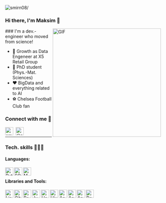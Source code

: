 <p align="left"> <img src=https://komarev.com/ghpvc/?username=smirn08&color=000000&label=😏 alt=smirn08/> </p>

### Hi there, I'm Maksim 👋 
<img align="right" alt="GIF" src="https://cdnb.artstation.com/p/assets/images/images/011/722/225/original/bartosz-aziewicz-loader-aziewicz-bartosz-3-gp.gif?1531073801" width="350px" />
### I'm a dev.-engineer who moved from science!

- 🌱 Growth as Data Engeneer at X5 Retail Group
- 📡 PhD student (Phys.-Mat. Sciences)
- ❤️ BigData and everything related to AI
- ⚽️ Chelsea Football Club fan

### Connect with me 🤙

[<img align="left" alt="smirn08m@gmail.com" width="26px" src="https://simpleicons.org/icons/gmail.svg" style="margin-right:8px"/>][gmail]
[<img align="left" alt="@smirn08" width="26px" src="https://simpleicons.org/icons/telegram.svg" style="margin-right:8px"/>][telegram]
<br />

---
### Tech. skills 👨🏼‍💻

#### Languages:
<img align="left" alt="Python 3" width="26px" src="https://simpleicons.org/icons/python.svg" style="margin-right:3px"/>
<img align="left" alt="SQL" width="26px" src="https://image.flaticon.com/icons/svg/28/28826.svg" style="margin-right:3px"/>
<img align="left" alt="MATLAB" width="26px" src="https://www.shareicon.net/data/128x128/2016/06/19/603798_prog_512x512.png" style="margin-right:3px"/>
<br />

#### Libraries and Tools:

<img align="left" alt="Linux" width="26px" src="https://simpleicons.org/icons/linux.svg" style="margin-right:3px"/>
<img align="left" alt="Git" width="26px" src="https://simpleicons.org/icons/git.svg" style="margin-right:3px"/>
<img align="left" alt="PostgreSQL" width="26px" src="https://simpleicons.org/icons/postgresql.svg" style="margin-right:3px"/>
<img align="left" alt="Jupyter Notebook" width="26px" src="https://simpleicons.org/icons/jupyter.svg" style="margin-right:3px"/>
<img align="left" alt="Hadoop" width="26px" src="https://cdn.iconscout.com/icon/premium/png-64-thumb/hadoop-1-974157.png" style="margin-right:3px"/>
<img align="left" alt="Hive" width="26px" src="https://simpleicons.org/icons/hive.svg" style="margin-right:3px"/>
<img align="left" alt="Apache Spark" width="26px" src="https://simpleicons.org/icons/apachespark.svg" style="margin-right:3px"/>
<img align="left" alt="Apache Kafka" width="26px" src="https://simpleicons.org/icons/apachekafka.svg" style="margin-right:3px"/>
<img align="left" alt="Apache Airflow" width="26px" src="https://simpleicons.org/icons/apacheairflow.svg" style="margin-right:3px"/>
<img align="left" alt="Docker" width="26px" src="https://simpleicons.org/icons/docker.svg" style="margin-right:3px"/>


[gmail]: mailto:smirn08m@gmail.com
[telegram]: https://t.me/smirn08